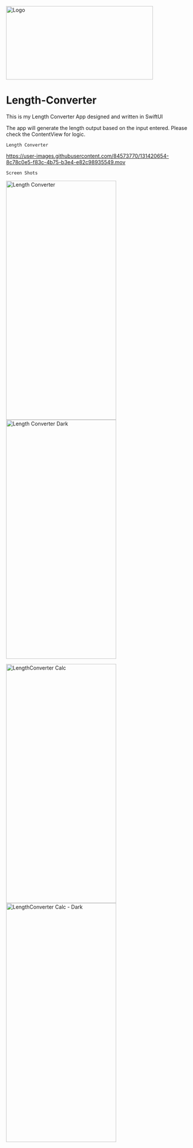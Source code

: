 <img src="https://user-images.githubusercontent.com/84573770/131422254-7e828c24-2058-4990-9b69-4f87a3a5e9ef.png" alt="Logo" width="400" height="200">  


# Length-Converter    


This is my Length Converter App designed and written in SwiftUI


The app will generate the length output based on the input entered. Please check the ContentView for logic.


    Length Converter

https://user-images.githubusercontent.com/84573770/131420654-8c78c0e5-f83c-4b75-b3e4-e82c98935549.mov

    Screen Shots
   
<img src="https://user-images.githubusercontent.com/84573770/131420795-68fd2e7f-c267-482e-a1f1-032677ae7026.png" alt="Length Converter" width="300" height="650">  <img src="https://user-images.githubusercontent.com/84573770/131420791-a7bd2b45-4cfe-493d-9617-236343ccc899.png" alt="Length Converter Dark" width="300" height="650">

<img src="https://user-images.githubusercontent.com/84573770/131420798-5bdd3c47-305c-484c-ae3b-8ee2f624d5bd.png" alt="LengthConverter Calc" width="300" height="650">  <img src="https://user-images.githubusercontent.com/84573770/131420797-8715f5ed-cada-48af-9644-d2ecca04f7d0.png" alt="LengthConverter Calc - Dark" width="300" height="650">

